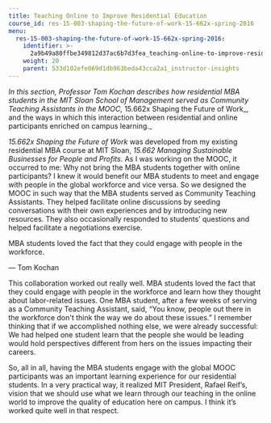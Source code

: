 ```yaml
---
title: Teaching Online to Improve Residential Education
course_id: res-15-003-shaping-the-future-of-work-15-662x-spring-2016
menu:
  res-15-003-shaping-the-future-of-work-15-662x-spring-2016:
    identifier: >-
      2a9b49a80ffbe349812d37ac6b7d3fea_teaching-online-to-improve-residential-education
    weight: 20
    parent: 533d102efe069d1db963beda43cca2a1_instructor-insights
---
```

_In this section, Professor Tom Kochan describes how residential MBA students in the MIT Sloan School of Management served as Community Teaching Assistants in the MOOC,_ 15.662x Shaping the Future of Work_, and the ways in which this interaction between residential and online participants enriched on campus learning._

_15.662x Shaping the Future of Work_ was developed from my existing residential MBA course at MIT Sloan, _15.662 Managing Sustainable Businesses for People and Profits_. As I was working on the MOOC, it occurred to me: Why not bring the MBA students together with online participants? I knew it would benefit our MBA students to meet and engage with people in the global workforce and vice versa. So we designed the MOOC in such way that the MBA students served as Community Teaching Assistants. They helped facilitate online discussions by seeding conversations with their own experiences and by introducing new resources. They also occasionally responded to students’ questions and helped facilitate a negotiations exercise.

MBA students loved the fact that they could engage with people in the workforce.

— Tom Kochan

This collaboration worked out really well. MBA students loved the fact that they could engage with people in the workforce and learn how they thought about labor-related issues. One MBA student, after a few weeks of serving as a Community Teaching Assistant, said, “You know, people out there in the workforce don't think the way we do about these issues.” I remember thinking that if we accomplished nothing else, we were already successful: We had helped one student learn that the people she would be leading would hold perspectives different from hers on the issues impacting their careers. 

So, all in all, having the MBA students engage with the global MOOC participants was an important learning experience for our residential students. In a very practical way, it realized MIT President, Rafael Reif’s, vision that we should use what we learn through our teaching in the online world to improve the quality of education here on campus. I think it’s worked quite well in that respect.